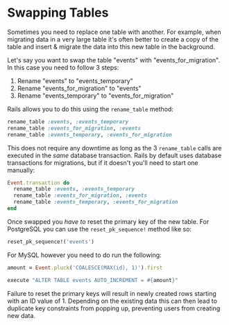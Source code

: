 # Swapping Tables

Sometimes you need to replace one table with another. For example, when
migrating data in a very large table it's often better to create a copy of the
table and insert & migrate the data into this new table in the background.

Let's say you want to swap the table "events" with "events_for_migration". In
this case you need to follow 3 steps:

1. Rename "events" to "events_temporary"
2. Rename "events_for_migration" to "events"
3. Rename "events_temporary" to "events_for_migration"

Rails allows you to do this using the `rename_table` method:

```ruby
rename_table :events, :events_temporary
rename_table :events_for_migration, :events
rename_table :events_temporary, :events_for_migration
```

This does not require any downtime as long as the 3 `rename_table` calls are
executed in the _same_ database transaction. Rails by default uses database
transactions for migrations, but if it doesn't you'll need to start one
manually:

```ruby
Event.transaction do
  rename_table :events, :events_temporary
  rename_table :events_for_migration, :events
  rename_table :events_temporary, :events_for_migration
end
```

Once swapped you _have to_ reset the primary key of the new table. For
PostgreSQL you can use the `reset_pk_sequence!` method like so:

```ruby
reset_pk_sequence!('events')
```

For MySQL however you need to do run the following:

```ruby
amount = Event.pluck('COALESCE(MAX(id), 1)').first

execute "ALTER TABLE events AUTO_INCREMENT = #{amount}"
```

Failure to reset the primary keys will result in newly created rows starting
with an ID value of 1. Depending on the existing data this can then lead to
duplicate key constraints from popping up, preventing users from creating new
data.
